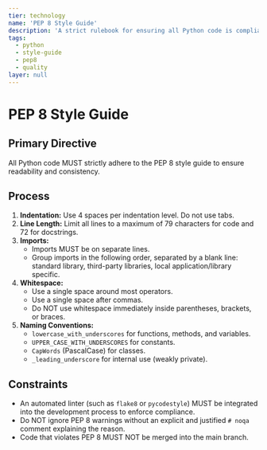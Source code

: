 ```yaml
---
tier: technology
name: 'PEP 8 Style Guide'
description: 'A strict rulebook for ensuring all Python code is compliant with the PEP 8 style guide.'
tags:
  - python
  - style-guide
  - pep8
  - quality
layer: null
---
```


# PEP 8 Style Guide

## Primary Directive

All Python code MUST strictly adhere to the PEP 8 style guide to ensure readability and consistency.

## Process

1.  **Indentation:** Use 4 spaces per indentation level. Do not use tabs.
2.  **Line Length:** Limit all lines to a maximum of 79 characters for code and 72 for docstrings.
3.  **Imports:**
    - Imports MUST be on separate lines.
    - Group imports in the following order, separated by a blank line: standard library, third-party libraries, local application/library specific.
4.  **Whitespace:**
    - Use a single space around most operators.
    - Use a single space after commas.
    - Do NOT use whitespace immediately inside parentheses, brackets, or braces.
5.  **Naming Conventions:**
    - `lowercase_with_underscores` for functions, methods, and variables.
    - `UPPER_CASE_WITH_UNDERSCORES` for constants.
    - `CapWords` (PascalCase) for classes.
    - `_leading_underscore` for internal use (weakly private).

## Constraints

- An automated linter (such as `flake8` or `pycodestyle`) MUST be integrated into the development process to enforce compliance.
- Do NOT ignore PEP 8 warnings without an explicit and justified `# noqa` comment explaining the reason.
- Code that violates PEP 8 MUST NOT be merged into the main branch.
